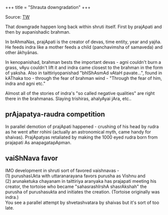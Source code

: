 +++
title = "Shrauta downgradation"
+++

Source: [TW](https://x.com/RangaTheDude/status/1954035777408839719)

That downgrade happen long back within shruti itself. First by prajApati and then by aupanishadic brahman.

In brAhmaNas, prajApati is the creator of devas, time entity, year and yajña. He feeds indra like a mother feeds a child (panchavimsha of samaveda) and other ākhyānas.

In kenopanishad, brahman bests the important devas - agni couldn't burn a grass, vAyu couldn't lift it and indra came closest to the brahman in the form of yaksha. Also in taittiriyopanishad "bhIShAsmAd vAtaH pavate...", found in kAThaka too - through the fear of brahman wind - "Through the fear of him, indra and agni etc."

Almost all of the stories of indra's "so called negative qualities" are right there in the brahmanas. Slaying trishiras, ahalyAyai jAra, etc..

## prAjapatya-raudra competition

In parallel demotion of prajApati happened - crushing of his head by rudra as he went after rohini (actually an astronomical myth, came handy for shaivas). PrajApatyas retaliated by making the 1000 eyed rudra born from prajapati As anapagatapApman. 

## vaiShNava favor
IMO development in shruti sort of favored vaishnavas -  
(1) purushasUkta with uttaranarayana favors purusha as Vishnu and  
(2) arunaketuka chayanam in taittiriya aranyaka has prajapati meeting his creator, the tortoise who became "sahasrashIrshA shasrAkshah" the purusha of purushasukta and initiates the creation. (Tortoise originally was indra.)  
You see a parallel attempt by shvetashvatara by shaivas but it's sort of too late.



